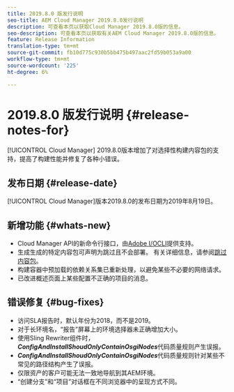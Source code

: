```yaml
---
title: 2019.8.0 版发行说明
seo-title: AEM Cloud Manager 2019.8.0发行说明
description: 可查看本页以获取Cloud Manager 2019.8.0版的信息。
seo-description: 可查看本页以获取有关AEM Cloud Manager 2019.8.0版的信息。
feature: Release Information
translation-type: tm+mt
source-git-commit: fb10d775c930b5bb475b497aac2fd59b053a9a00
workflow-type: tm+mt
source-wordcount: '225'
ht-degree: 6%

---
```


# 2019.8.0 版发行说明 {#release-notes-for}

[!UICONTROL Cloud Manager] 2019.8.0版本增加了对选择性构建内容包的支持，提高了构建性能并修复了各种小错误。

## 发布日期 {#release-date}

[!UICONTROL Cloud Manager]版本2019.8.0的发布日期为2019年8月19日。

## 新增功能 {#whats-new}

* Cloud Manager API的新命令行接口，由[Adobe I/OCLI](https://github.com/adobe/aio-cli-plugin-cloudmanager)提供支持。
* 生成生成的特定内容包可声明为跳过且不会部署。 有关详细信息，请参阅[跳过内容包](/help/using/setting-up-project.md#skipping-content-packages)。
* 构建容器中预加载的依赖关系集已重新处理，以避免某些不必要的网络请求。
* 已改进概述页面上某些配置不正确的项目的消息。

## 错误修复 {#bug-fixes}

* 访问SLA报告时，默认年份为2018，而不是2019。
* 对于长环境名，“报告”屏幕上的环境选择器未正确增加大小。
* 使用Sling Rewriter组件时，***ConfigAndInstallShoudOnlyContainOsgiNodes***&#x200B;代码质量规则产生误报。
* ***ConfigAndInstallShoudOnlyContainOsgiNodes***&#x200B;代码质量规则针对某些不常见的路径结构产生了误报。
* 仅限资产的客户可能无法一致地导航到其AEM环境。
* “创建分支”和“项目”对话框在不同浏览器中的呈现方式不同。
